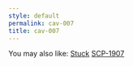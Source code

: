 ```yaml
---
style: default
permalink: cav-007
title: cav-007
---
```

You may also like:
[Stuck](http://scp-wiki.net/cav-006)
[SCP-1907](http://scp-wiki.net/scp-1907)
